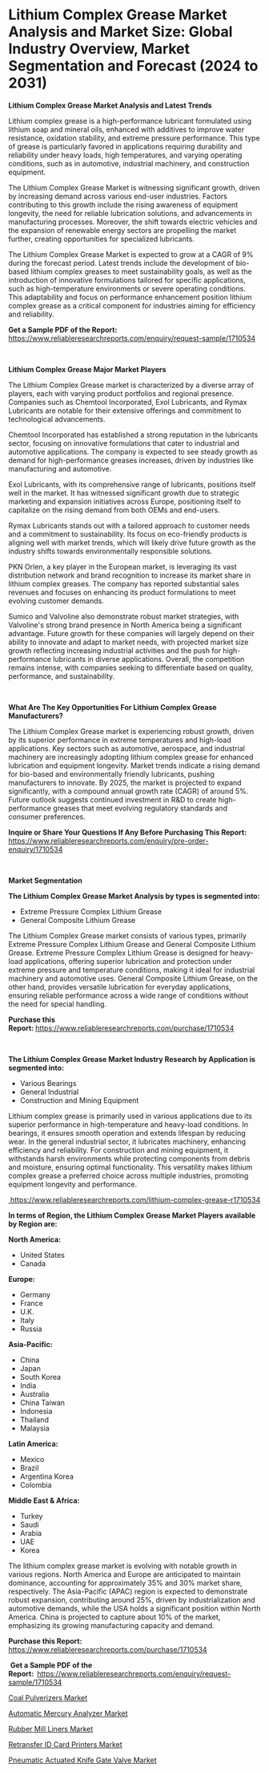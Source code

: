 <p><h1>Lithium Complex Grease Market Analysis and Market Size: Global Industry Overview, Market Segmentation and Forecast (2024 to 2031)</h1></p><p><strong>Lithium Complex Grease Market Analysis and Latest Trends</strong></p>
<p><p>Lithium complex grease is a high-performance lubricant formulated using lithium soap and mineral oils, enhanced with additives to improve water resistance, oxidation stability, and extreme pressure performance. This type of grease is particularly favored in applications requiring durability and reliability under heavy loads, high temperatures, and varying operating conditions, such as in automotive, industrial machinery, and construction equipment.</p><p>The Lithium Complex Grease Market is witnessing significant growth, driven by increasing demand across various end-user industries. Factors contributing to this growth include the rising awareness of equipment longevity, the need for reliable lubrication solutions, and advancements in manufacturing processes. Moreover, the shift towards electric vehicles and the expansion of renewable energy sectors are propelling the market further, creating opportunities for specialized lubricants.</p><p>The Lithium Complex Grease Market is expected to grow at a CAGR of 9% during the forecast period. Latest trends include the development of bio-based lithium complex greases to meet sustainability goals, as well as the introduction of innovative formulations tailored for specific applications, such as high-temperature environments or severe operating conditions. This adaptability and focus on performance enhancement position lithium complex grease as a critical component for industries aiming for efficiency and reliability.</p></p>
<p><strong>Get a Sample PDF of the Report:&nbsp;</strong> <a href="https://www.reliableresearchreports.com/enquiry/request-sample/1710534?utm_campaign=1635&utm_medium=2&utm_source=Github&utm_content=ia&utm_term=22102024&utm_id=lithium-complex-grease">https://www.reliableresearchreports.com/enquiry/request-sample/1710534</a></p>
<p>&nbsp;</p>
<p><strong>Lithium Complex Grease Major Market Players</strong></p>
<p><p>The Lithium Complex Grease market is characterized by a diverse array of players, each with varying product portfolios and regional presence. Companies such as Chemtool Incorporated, Exol Lubricants, and Rymax Lubricants are notable for their extensive offerings and commitment to technological advancements.</p><p>Chemtool Incorporated has established a strong reputation in the lubricants sector, focusing on innovative formulations that cater to industrial and automotive applications. The company is expected to see steady growth as demand for high-performance greases increases, driven by industries like manufacturing and automotive.</p><p>Exol Lubricants, with its comprehensive range of lubricants, positions itself well in the market. It has witnessed significant growth due to strategic marketing and expansion initiatives across Europe, positioning itself to capitalize on the rising demand from both OEMs and end-users.</p><p>Rymax Lubricants stands out with a tailored approach to customer needs and a commitment to sustainability. Its focus on eco-friendly products is aligning well with market trends, which will likely drive future growth as the industry shifts towards environmentally responsible solutions.</p><p>PKN Orlen, a key player in the European market, is leveraging its vast distribution network and brand recognition to increase its market share in lithium complex greases. The company has reported substantial sales revenues and focuses on enhancing its product formulations to meet evolving customer demands.</p><p>Sumico and Valvoline also demonstrate robust market strategies, with Valvoline's strong brand presence in North America being a significant advantage. Future growth for these companies will largely depend on their ability to innovate and adapt to market needs, with projected market size growth reflecting increasing industrial activities and the push for high-performance lubricants in diverse applications. Overall, the competition remains intense, with companies seeking to differentiate based on quality, performance, and sustainability.</p></p>
<p>&nbsp;</p>
<p><strong>What Are The Key Opportunities For Lithium Complex Grease Manufacturers?</strong></p>
<p><p>The Lithium Complex Grease market is experiencing robust growth, driven by its superior performance in extreme temperatures and high-load applications. Key sectors such as automotive, aerospace, and industrial machinery are increasingly adopting lithium complex grease for enhanced lubrication and equipment longevity. Market trends indicate a rising demand for bio-based and environmentally friendly lubricants, pushing manufacturers to innovate. By 2025, the market is projected to expand significantly, with a compound annual growth rate (CAGR) of around 5%. Future outlook suggests continued investment in R&D to create high-performance greases that meet evolving regulatory standards and consumer preferences.</p></p>
<p><strong>Inquire or Share Your Questions If Any Before Purchasing This Report:</strong> <a href="https://www.reliableresearchreports.com/enquiry/pre-order-enquiry/1710534?utm_campaign=1635&utm_medium=2&utm_source=Github&utm_content=ia&utm_term=22102024&utm_id=lithium-complex-grease">https://www.reliableresearchreports.com/enquiry/pre-order-enquiry/1710534</a></p>
<p>&nbsp;</p>
<p><strong>Market Segmentation</strong></p>
<p><strong>The Lithium Complex Grease Market Analysis by types is segmented into:</strong></p>
<p><ul><li>Extreme Pressure Complex Lithium Grease</li><li>General Composite Lithium Grease</li></ul></p>
<p><p>The Lithium Complex Grease market consists of various types, primarily Extreme Pressure Complex Lithium Grease and General Composite Lithium Grease. Extreme Pressure Complex Lithium Grease is designed for heavy-load applications, offering superior lubrication and protection under extreme pressure and temperature conditions, making it ideal for industrial machinery and automotive uses. General Composite Lithium Grease, on the other hand, provides versatile lubrication for everyday applications, ensuring reliable performance across a wide range of conditions without the need for special handling.</p></p>
<p><strong>Purchase this Report:&nbsp;</strong><a href="https://www.reliableresearchreports.com/purchase/1710534?utm_campaign=1635&utm_medium=2&utm_source=Github&utm_content=ia&utm_term=22102024&utm_id=lithium-complex-grease">https://www.reliableresearchreports.com/purchase/1710534</a></p>
<p>&nbsp;</p>
<p><strong>The Lithium Complex Grease Market Industry Research by Application is segmented into:</strong></p>
<p><ul><li>Various Bearings</li><li>General Industrial</li><li>Construction and Mining Equipment</li></ul></p>
<p><p>Lithium complex grease is primarily used in various applications due to its superior performance in high-temperature and heavy-load conditions. In bearings, it ensures smooth operation and extends lifespan by reducing wear. In the general industrial sector, it lubricates machinery, enhancing efficiency and reliability. For construction and mining equipment, it withstands harsh environments while protecting components from debris and moisture, ensuring optimal functionality. This versatility makes lithium complex grease a preferred choice across multiple industries, promoting equipment longevity and performance.</p></p>
<p><a href="https://www.reliableresearchreports.com/lithium-complex-grease-r1710534?utm_campaign=1635&utm_medium=2&utm_source=Github&utm_content=ia&utm_term=22102024&utm_id=lithium-complex-grease">&nbsp;https://www.reliableresearchreports.com/lithium-complex-grease-r1710534</a></p>
<p><strong>In terms of Region, the Lithium Complex Grease Market Players available by Region are:</strong></p>
<p>
    <p> <strong> North America: </strong>
        <ul>
            <li>United States</li>
            <li>Canada</li>
        </ul>
        </p> 
    <p> <strong> Europe: </strong>
        <ul>
            <li>Germany</li>
            <li>France</li>
            <li>U.K.</li>
            <li>Italy</li>
            <li>Russia</li>
        </ul>
        </p> 
    <p> <strong> Asia-Pacific: </strong>
        <ul>
            <li>China</li>
            <li>Japan</li>
            <li>South Korea</li>
            <li>India</li>
            <li>Australia</li>
            <li>China Taiwan</li>
            <li>Indonesia</li>
            <li>Thailand</li>
            <li>Malaysia</li>
        </ul>
        </p> 
    <p> <strong> Latin America: </strong>
        <ul>
            <li>Mexico</li>
            <li>Brazil</li>
            <li>Argentina Korea</li>
            <li>Colombia</li>
        </ul>
        </p> 
    <p> <strong> Middle East & Africa: </strong>
        <ul>
            <li>Turkey</li>
            <li>Saudi</li>
            <li>Arabia</li>
            <li>UAE</li>
            <li>Korea</li>
        </ul>
    </p>
    </p>
<p><p>The lithium complex grease market is evolving with notable growth in various regions. North America and Europe are anticipated to maintain dominance, accounting for approximately 35% and 30% market share, respectively. The Asia-Pacific (APAC) region is expected to demonstrate robust expansion, contributing around 25%, driven by industrialization and automotive demands, while the USA holds a significant position within North America. China is projected to capture about 10% of the market, emphasizing its growing manufacturing capacity and demand.</p></p>
<p><strong>Purchase this Report: </strong><a href="https://www.reliableresearchreports.com/purchase/1710534?utm_campaign=1635&utm_medium=2&utm_source=Github&utm_content=ia&utm_term=22102024&utm_id=lithium-complex-grease">https://www.reliableresearchreports.com/purchase/1710534</a></p>
<p>&nbsp;<strong>Get a Sample PDF of the Report:&nbsp;&nbsp;</strong><a href="https://www.reliableresearchreports.com/enquiry/request-sample/1710534?utm_campaign=1635&utm_medium=2&utm_source=Github&utm_content=ia&utm_term=22102024&utm_id=lithium-complex-grease">https://www.reliableresearchreports.com/enquiry/request-sample/1710534</a></p>
<p><strong></strong></p>
<p><p><a href="https://www.linkedin.com/pulse/coal-pulverizers-industry-resonance-15-amplification-across-v81qe?utm_campaign=1635&utm_medium=2&utm_source=Github&utm_content=ia&utm_term=22102024&utm_id=lithium-complex-grease">Coal Pulverizers Market</a></p><p><a href="https://www.linkedin.com/pulse/strategic-market-insights-navigating-global-automatic-mercury-2ymke?utm_campaign=1635&utm_medium=2&utm_source=Github&utm_content=ia&utm_term=22102024&utm_id=lithium-complex-grease">Automatic Mercury Analyzer Market</a></p><p><a href="https://www.linkedin.com/pulse/global-rubber-mill-liners-market-focus-product-type-smoothing-uuhle?utm_campaign=1635&utm_medium=2&utm_source=Github&utm_content=ia&utm_term=22102024&utm_id=lithium-complex-grease">Rubber Mill Liners Market</a></p><p><a href="https://www.linkedin.com/pulse/retransfer-id-card-printers-market-evolution-regional-soyue?utm_campaign=1635&utm_medium=2&utm_source=Github&utm_content=ia&utm_term=22102024&utm_id=lithium-complex-grease">Retransfer ID Card Printers Market</a></p><p><a href="https://www.linkedin.com/pulse/insights-pneumatic-actuated-knife-gate-valve-market-players-ig8de?utm_campaign=1635&utm_medium=2&utm_source=Github&utm_content=ia&utm_term=22102024&utm_id=lithium-complex-grease">Pneumatic Actuated Knife Gate Valve Market</a></p></p>